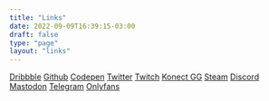 ```yaml
---
title: "Links"
date: 2022-09-09T16:39:15-03:00
draft: false
type: "page"
layout: "links"
---
```


<a target="_blank" title="Dribbble" href="https://dribbble.com/fernando">Dribbble</a>
<a target="_blank" title="Github" href="https://github.com/frrrnd">Github</a>
<a target="_blank" title="Codepen" href="https://codepen.io/frrrnd">Codepen</a>
<a target="_blank" title="Twitter" href="https://twitter.com/frrrnd">Twitter</a>
<a target="_blank" title="Twitch" href="https://twitch.com/frnd">Twitch</a>
<a target="_blank" title="Konect GG" href="https://konect.gg/fernando">Konect GG</a>
<a target="_blank" title="Steam" href="https://steamcommunity.com/id/frrrnd/">Steam</a>
<a target="_blank" title="Discord" href="https://discordapp.com/users/Fernando%20Soares#0001">Discord</a>
<a target="_blank" title="Mastodon" href="https://mastodon.social/@frnd">Mastodon</a>
<a target="_blank" title="Telegram" href="https://t.me/frrrnd">Telegram</a>
<a target="_blank" title="Onlyfans" href="https://bit.ly/3TxBC7w">Onlyfans</a>